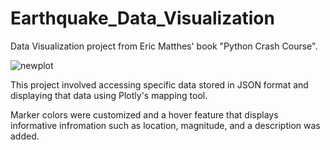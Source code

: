 # Earthquake_Data_Visualization
Data Visualization project from Eric Matthes' book "Python Crash Course".

![newplot](https://user-images.githubusercontent.com/88739013/158070513-024ec845-b7cc-495b-9b64-5fa65fb3bf72.png)

This project involved accessing specific data stored in JSON format and displaying that data using Plotly's mapping tool.

Marker colors were customized and a hover feature that displays informative infromation such as location, magnitude, and a description was added.
